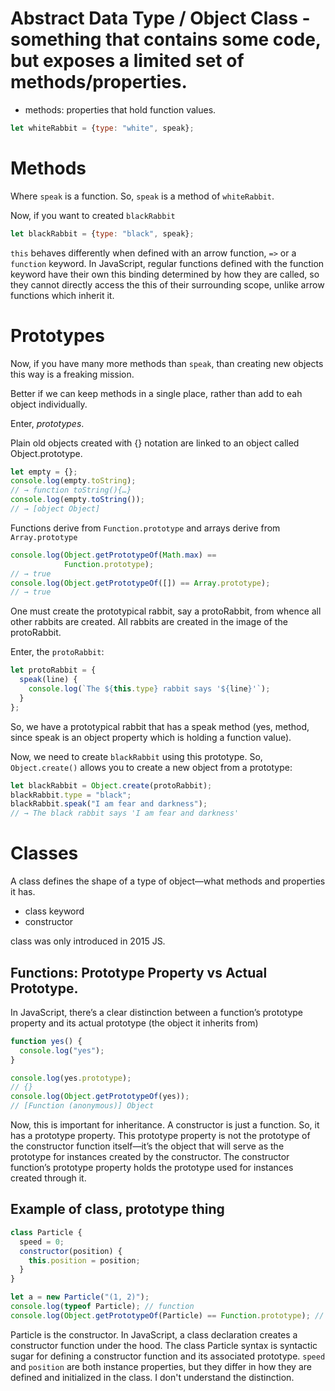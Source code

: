 # Abstract Data Type / Object Class - something that contains some code, but exposes a limited set of methods/properties.

- methods: properties that hold function values.

```javascript
let whiteRabbit = {type: "white", speak};
```
# Methods

Where `speak` is a function.
So, `speak` is a method of `whiteRabbit`.

Now, if you want to created `blackRabbit`

```javascript
let blackRabbit = {type: "black", speak};
```

`this` behaves differently when defined with an arrow function, `=>` or a `function` keyword.
In JavaScript, regular functions defined with the function keyword have their own this binding determined by how they are called, so they cannot directly access the this of their surrounding scope, unlike arrow functions which inherit it.

# Prototypes

Now, if you have many more methods than `speak`, than creating new objects this way is a freaking mission.

Better if we can keep methods in a single place, rather than add to eah object individually.

Enter, _prototypes_.

Plain old objects created with {} notation are linked to an object called Object.prototype.

```javascript
let empty = {};
console.log(empty.toString);
// → function toString(){…}
console.log(empty.toString());
// → [object Object]
```

Functions derive from `Function.prototype` and arrays derive from `Array.prototype`

```javascript
console.log(Object.getPrototypeOf(Math.max) ==
            Function.prototype);
// → true
console.log(Object.getPrototypeOf([]) == Array.prototype);
// → true
```


One must create the prototypical rabbit, say a protoRabbit, from whence all other rabbits are created.
All rabbits are created in the image of the protoRabbit.

Enter, the `protoRabbit`:

```javascript
let protoRabbit = {
  speak(line) {
    console.log(`The ${this.type} rabbit says '${line}'`);
  }
};
```

So, we have a prototypical rabbit that has a speak method (yes, method, since speak is an object property which is holding a function value).

Now, we need to create `blackRabbit` using this prototype. So, `Object.create()` allows you to create a new object from a prototype:

```javascript
let blackRabbit = Object.create(protoRabbit);
blackRabbit.type = "black";
blackRabbit.speak("I am fear and darkness");
// → The black rabbit says 'I am fear and darkness'
```
# Classes

A class defines the shape of a type of object—what methods and properties it has.

- class keyword
- constructor

class was only introduced in 2015 JS.

## Functions: Prototype Property vs Actual Prototype.

In JavaScript, there’s a clear distinction between a function’s prototype property and its actual prototype (the object it inherits from)

```javascript
function yes() {
  console.log("yes");
}

console.log(yes.prototype);
// {}
console.log(Object.getPrototypeOf(yes));
// [Function (anonymous)] Object
```

Now, this is important for inheritance.
A constructor is just a function. So, it has a prototype property. This prototype property is not the prototype of the constructor function itself—it’s the object that will serve as the prototype for instances created by the constructor.
The constructor function’s prototype property holds the prototype used for instances created through it.

## Example of class, prototype thing

```javascript
class Particle {
  speed = 0;
  constructor(position) {
    this.position = position;
  }
}

let a = new Particle("(1, 2)");
console.log(typeof Particle); // function
console.log(Object.getPrototypeOf(Particle) == Function.prototype); // true
```

Particle is the constructor. In JavaScript, a class declaration creates a constructor function under the hood. The class Particle syntax is syntactic sugar for defining a constructor function and its associated prototype.
`speed` and `position` are both instance properties, but they differ in how they are defined and initialized in the class.
I don't understand the distinction.
